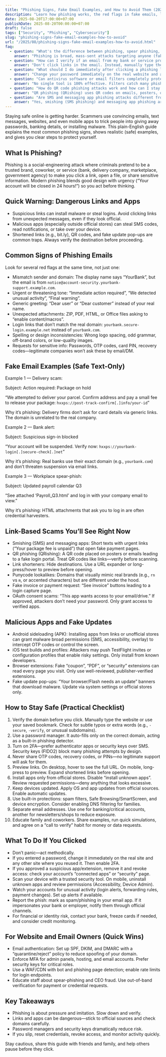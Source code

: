 ```yaml
---
title: "Phishing Signs, Fake Email Examples, and How to Avoid Them (2025 Guide)"
description: "Learn how phishing works, the red flags in fake emails, links, and malicious apps, plus step-by-step ways to stay safe and what to do if you clicked."
date: 2025-08-20T17:00:00+07:00
publishDate: 2025-08-20T00:00:00+07:00
draft: false
tags: ["Security", "Phishing", "Cybersecurity"]
slug: "phishing-signs-fake-email-examples-how-to-avoid"
url: "/2025/08/phishing-signs-fake-email-examples-how-to-avoid.html"
faq:
  - question: "What's the difference between phishing, spear phishing, and whaling?"
    answer: "Phishing is broad, mass-sent attacks targeting anyone (fake bank emails, delivery scams). Spear phishing targets specific individuals or companies with personalized details (your role, recent activity, coworker names). Whaling targets high-value executives or decision-makers with sophisticated attacks designed to authorize payments or credential access. All use social engineering, but spear phishing and whaling invest more research to appear legitimate."
  - question: "How can I verify if an email from my bank or service provider is legitimate?"
    answer: "Don't click links in the email. Instead, manually type the official website URL or use your saved bookmark, then log in to check notifications. Verify sender domain carefully (not just display name). Contact support using the official phone number from their website, not numbers in the email. Legitimate companies won't ask for passwords, OTP codes, or PINs via email. Enable login alerts and transaction notifications to catch unauthorized access early."
  - question: "What should I do immediately after clicking a phishing link or entering credentials?"
    answer: "Change your password immediately on the real website and any other accounts where you reused it. Enable 2FA if not already active. Revoke access to any suspicious apps or browser extensions from your account security settings. Scan your device with updated antivirus software. Monitor account activity, set up alerts, and check for forwarding rules in email or unusual transaction history. Report the phishing attempt to your email provider and the impersonated company."
  - question: "Can antivirus software or email filters completely protect me from phishing?"
    answer: "No single tool is 100% effective. Filters catch many phishing emails but sophisticated attacks slip through, especially spear-phishing with personalized details and legitimate-looking domains. Use layered protection: spam filters, Safe Browsing/SmartScreen, password managers (domain-checking auto-fill), security keys for 2FA, and most importantly—human awareness. Slow down, verify domains, and use out-of-band verification for sensitive requests like payments or credential changes."
  - question: "How do QR code phishing attacks work and how can I stay safe?"
    answer: "QR phishing (QRishing) uses QR codes on emails, posters, or physical locations that link to fake login pages or malware downloads. Your camera app often doesn't preview the full URL before opening. To stay safe: preview URLs before opening (long-press on mobile), manually type official URLs for sensitive logins, be suspicious of unexpected QR codes asking for payments or logins, and only scan codes from trusted physical sources. Treat QR codes like any other link—verify destination first."
  - question: "Are SMS and messaging app phishing attacks different from email phishing?"
    answer: "Yes, smishing (SMS phishing) and messaging app phishing are often more effective because people trust texts more and mobile screens show less context (harder to inspect URLs). Attacks include fake delivery notices, account alerts, or urgent payment requests with shortened links. Protection strategies: never click links in unexpected texts, contact companies directly using official apps or saved numbers, enable spam filtering on your carrier, and verify sender identity through official channels before acting on urgent requests."
---
```


Staying safe online is getting harder. Scammers use convincing emails, text messages, websites, and even mobile apps to trick people into giving away passwords, banking details, or installing malware. This plain-English guide explains the most common phishing signs, shows realistic (safe) examples, and gives you clear steps to protect yourself.

## What Is Phishing?

Phishing is a social-engineering attack where criminals pretend to be a trusted brand, coworker, or service (bank, delivery company, marketplace, government agency) to make you click a link, open a file, or share sensitive information. Modern phishing blends good design with urgency (“Your account will be closed in 24 hours!”) so you act before thinking.

## Quick Warning: Dangerous Links and Apps

- Suspicious links can install malware or steal logins. Avoid clicking links from unexpected messages, even if they look official.
- Malicious apps (especially outside official stores) can steal SMS codes, read notifications, or take over your device.
- Shortened links (e.g., bit.ly), QR codes, and fake update pop-ups are common traps. Always verify the destination before proceeding.

## Common Signs of Phishing Emails

Look for several red flags at the same time, not just one:

- Mismatch sender and domain: The display name says “YourBank”, but the email is from `notice@account-security.yourbank-support.example.com`.
- Urgent or threatening tone: “Immediate action required”, “We detected unusual activity”, “Final warning”.
- Generic greeting: “Dear user” or “Dear customer” instead of your real name.
- Unexpected attachments: ZIP, PDF, HTML, or Office files asking to “enable content/macros”.
- Login links that don’t match the real domain: `yourbank.secure-login.example.net` instead of `yourbank.com`.
- Spelling or design inconsistencies: Wrong logo spacing, odd grammar, off-brand colors, or low-quality images.
- Requests for sensitive info: Passwords, OTP codes, card PIN, recovery codes—legitimate companies won’t ask these by email/DM.

## Fake Email Examples (Safe Text-Only)

Example 1 — Delivery scam:

Subject: Action required: Package on hold

“We attempted to deliver your parcel. Confirm address and pay a small fee to release your package: `hxxps://post-track-confirm[.]info/your-id`”

Why it’s phishing: Delivery firms don’t ask for card details via generic links. The domain is unrelated to the real company.

Example 2 — Bank alert:

Subject: Suspicious sign-in blocked

“Your account will be suspended. Verify now: `hxxps://yourbank-login[.]secure-check[.]net`”

Why it’s phishing: Real banks use their exact domain (e.g., `yourbank.com`) and don’t threaten suspension via email links.

Example 3 — Workplace spear-phish:

Subject: Updated payroll calendar Q3

“See attached ‘Payroll_Q3.html’ and log in with your company email to view.”

Why it’s phishing: HTML attachments that ask you to log in are often credential harvesters.

## Link-Based Scams You’ll See Right Now

- Smishing (SMS) and messaging apps: Short texts with urgent links (“Your package fee is unpaid”) that open fake payment pages.
- QR phishing (QRishing): A QR code placed on posters or emails leading to a fake login portal. Treat QR codes like links—verify before scanning.
- Link shorteners: Hide destinations. Use a URL expander or long-press/hover to preview before opening.
- Punycode lookalikes: Domains that visually mimic real brands (e.g., `rn` vs `m`, or accented characters) but are different under the hood.
- Fake invoice or payment request: “See invoice” buttons leading to a login capture page.
- OAuth consent scams: “This app wants access to your email/drive.” If approved, attackers don’t need your password. Only grant access to verified apps.

## Malicious Apps and Fake Updates

- Android sideloading (APK): Installing apps from links or unofficial stores can grant malware broad permissions (SMS, accessibility, overlay) to intercept OTP codes or control the screen.
- iOS test builds and profiles: Attackers may push TestFlight invites or configuration profiles that enable risky settings. Only install from known developers.
- Browser extensions: Fake “coupon”, “PDF”, or “security” extensions can read every page you visit. Only use well-reviewed, publisher-verified extensions.
- Fake update pop-ups: “Your browser/Flash needs an update” banners that download malware. Update via system settings or official stores only.

## How to Stay Safe (Practical Checklist)

1) Verify the domain before you click. Manually type the website or use your saved bookmark. Check for subtle typos or extra words (e.g., `-secure`, `-verify`, or unusual subdomains).
2) Use a password manager. It auto-fills only on the correct domain, acting as a built-in phishing detector.
3) Turn on 2FA—prefer authenticator apps or security keys over SMS. Security keys (FIDO2) block many phishing attempts by design.
4) Never share OTP codes, recovery codes, or PINs—no legitimate support will ask for them.
5) Preview links. On desktop, hover to see the full URL. On mobile, long-press to preview. Expand shortened links before opening.
6) Install apps only from official stores. Disable “install unknown apps”. Review requested permissions—deny anything that looks excessive.
7) Keep devices updated. Apply OS and app updates from official sources. Enable automatic updates.
8) Use built-in protections: spam filters, Safe Browsing/SmartScreen, and device encryption. Consider enabling DNS filtering for families.
9) Separate email addresses. Use one for banking/critical accounts, another for newsletters/shops to reduce exposure.
10) Educate family and coworkers. Share examples, run quick simulations, and agree on a “call to verify” habit for money or data requests.

## What To Do If You Clicked

- Don’t panic—act methodically.
- If you entered a password, change it immediately on the real site and any other site where you reused it. Then enable 2FA.
- If you approved a suspicious app/extension, remove it and revoke access: check your account’s “connected apps” or “security” page.
- Scan your device with a trusted security tool. On mobile, uninstall unknown apps and review permissions (Accessibility, Device Admin).
- Watch your accounts for unusual activity (login alerts, forwarding rules, payment changes). Set up alerts if available.
- Report the phish: mark as spam/phishing in your email app. If it impersonates your bank or employer, notify them through official channels.
- For financial or identity risk, contact your bank, freeze cards if needed, and consider credit monitoring.

## For Website and Email Owners (Quick Wins)

- Email authentication: Set up SPF, DKIM, and DMARC with a “quarantine/reject” policy to reduce spoofing of your domain.
- Enforce MFA for admin panels, hosting, and email accounts. Prefer security keys for critical roles.
- Use a WAF/CDN with bot and phishing page detection; enable rate limits for login endpoints.
- Educate staff about spear-phishing and CEO fraud. Use out-of-band verification for payment or credential requests.

## Key Takeaways

- Phishing is about pressure and imitation. Slow down and verify.
- Links and apps can be dangerous—stick to official sources and check domains carefully.
- Password managers and security keys dramatically reduce risk.
- If you slip, reset credentials, revoke access, and monitor activity quickly.

Stay cautious, share this guide with friends and family, and help others pause before they click.
